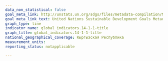 ```yaml
---
data_non_statistical: false
goal_meta_link: http://unstats.un.org/sdgs/files/metadata-compilation/Metadata-Goal-14.pdf
goal_meta_link_text: United Nations Sustainable Development Goals Metadata (pdf 288kB)
graph_type: line
indicator_name: global_indicators.14-1-1-title
graph_title: global_indicators.14-1-1-title
national_geographical_coverage: Кыргызская Республика
measurement_units: 
reporting_status: notapplicable

---
```

